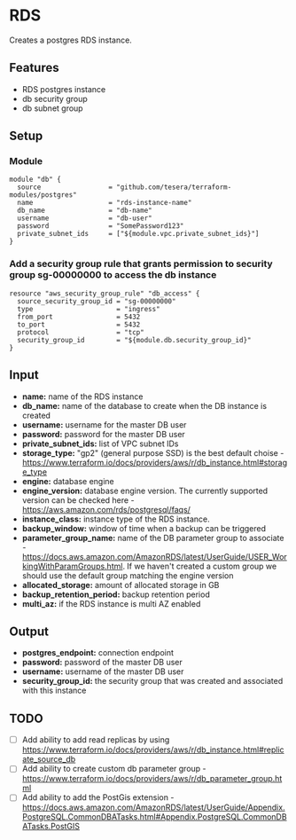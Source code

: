# RDS
Creates a postgres RDS instance.

## Features
- RDS postgres instance
- db security group 
- db subnet group

## Setup

### Module

```hcl-terraform
module "db" {
  source                 = "github.com/tesera/terraform-modules/postgres"
  name                   = "rds-instance-name"
  db_name                = "db-name"
  username               = "db-user"
  password               = "SomePassword123"
  private_subnet_ids     = ["${module.vpc.private_subnet_ids}"]
}
```

### Add a security group rule that grants permission to security group sg-00000000 to access the db instance
```hcl-terraform
resource "aws_security_group_rule" "db_access" {
  source_security_group_id = "sg-00000000"
  type                     = "ingress"
  from_port                = 5432
  to_port                  = 5432
  protocol                 = "tcp"
  security_group_id        = "${module.db.security_group_id}"
}

```

## Input

- **name:** name of the RDS instance
- **db_name:** name of the database to create when the DB instance is created
- **username:** username for the master DB user
- **password:** password for the master DB user
- **private_subnet_ids:** list of VPC subnet IDs
- **storage_type:** "gp2" (general purpose SSD) is the best default choise - https://www.terraform.io/docs/providers/aws/r/db_instance.html#storage_type
- **engine:** database engine
- **engine_version:** database engine version. The currently supported version can be checked here - https://aws.amazon.com/rds/postgresql/faqs/
- **instance_class:** instance type of the RDS instance.
- **backup_window:** window of time when a backup can be triggered
- **parameter_group_name:** name of the DB parameter group to associate - https://docs.aws.amazon.com/AmazonRDS/latest/UserGuide/USER_WorkingWithParamGroups.html. If we haven't created a custom group we should use the default group matching the engine version
- **allocated_storage:** amount of allocated storage in GB
- **backup_retention_period:** backup retention period
- **multi_az:** if the RDS instance is multi AZ enabled

## Output

- **postgres_endpoint:** connection endpoint
- **password:** password of the master DB user
- **username:** username of the master DB user
- **security_group_id:** the security group that was created and associated with this instance


## TODO
- [ ] Add ability to add read replicas by using https://www.terraform.io/docs/providers/aws/r/db_instance.html#replicate_source_db
- [ ] Add ability to create custom db parameter group - https://www.terraform.io/docs/providers/aws/r/db_parameter_group.html
- [ ] Add ability to add the PostGis extension - https://docs.aws.amazon.com/AmazonRDS/latest/UserGuide/Appendix.PostgreSQL.CommonDBATasks.html#Appendix.PostgreSQL.CommonDBATasks.PostGIS
